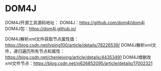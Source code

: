 # DOM4J

DOM4J开源工具源码地址：
DOM4J：https://github.com/dom4j/dom4j
DOM4J包：https://dom4j.github.io/

DOM4J解析xml文件获取节点属性值：https://blog.csdn.net/lvping100/article/details/78226539/
DOM4J解析xml文件，递归遍历所有节点和属性：https://blog.csdn.net/chenleixing/article/details/44353491
DOM4J增删改xml文件节点：https://blog.csdn.net/xj626852095/article/details/17002321